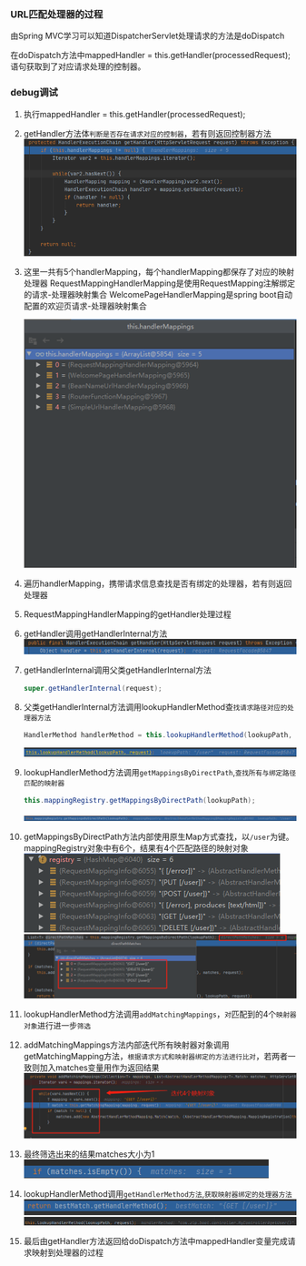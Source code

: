 ### URL匹配处理器的过程

由Spring MVC学习可以知道DispatcherServlet处理请求的方法是doDispatch

在doDispatch方法中mappedHandler = this.getHandler(processedRequest);语句获取到了对应请求处理的控制器。



### debug调试

1. 执行mappedHandler = this.getHandler(processedRequest);

2. getHandler方法体`判断是否存在请求对应的控制器`，若有则返回控制器方法
   ![image-20211003175607989](image/image-20211003175607989.png)

3. 这里一共有5个handlerMapping，每个handlerMapping都保存了对应的映射处理器
   RequestMappingHandlerMapping是使用RequestMapping注解绑定的请求-处理器映射集合
   WelcomePageHandlerMapping是spring boot自动配置的欢迎页请求-处理器映射集合

   ![image-20211003175655926](image/image-20211003175655926.png)

4. 遍历handlerMapping，携带请求信息查找是否有绑定的处理器，若有则返回处理器

5. RequestMappingHandlerMapping的getHandler处理过程

6. getHandler调用getHandlerInternal方法
   ![image-20211003181139411](image/image-20211003181139411.png)

7. getHandlerInternal调用父类getHandlerInternal方法

   ```java
   super.getHandlerInternal(request);
   ```

8. 父类getHandlerInternal方法调用lookupHandlerMethod查`找请求路径对应的处理器方法`

   ```java
   HandlerMethod handlerMethod = this.lookupHandlerMethod(lookupPath, request);
   ```

   ![image-20211003194807989](image/image-20211003194807989.png)

9. lookupHandlerMethod方法调用`getMappingsByDirectPath`,`查找所有与绑定路径匹配的映射器`

   ```java
   this.mappingRegistry.getMappingsByDirectPath(lookupPath);
   ```

   ![image-20211003195033571](image/image-20211003195033571.png)

10. getMappingsByDirectPath方法内部使用原生Map方式查找，以`/user`为键。mappingRegistry对象中有6个，结果有4个匹配路径的映射对象
    ![image-20211003195828889](image/image-20211003195828889.png)
    ![image-20211003195943877](image/image-20211003195943877.png)

11. lookupHandlerMethod方法调用`addMatchingMappings`，`对`匹配到的4个`映射器对象`进行进一步`筛选`

12. addMatchingMappings方法内部迭代所有映射器对象调用getMatchingMapping方法，`根据请求方式和映射器绑定的方法进行比对`，若两者一致则加入matches变量用作为返回结果
    ![image-20211003201514518](image/image-20211003201514518.png)

13. 最终筛选出来的结果matches大小为1
    ![image-20211003201756724](image/image-20211003201756724.png)

14. lookupHandlerMethod调用`getHandlerMethod方法`,`获取映射器绑定的处理器方法`
    ![image-20211003202418596](image/image-20211003202418596.png)
    ![image-20211003202541823](image/image-20211003202541823.png)

15. 最后由getHandler方法返回给doDispatch方法中mappedHandler变量完成请求映射到处理器的过程

